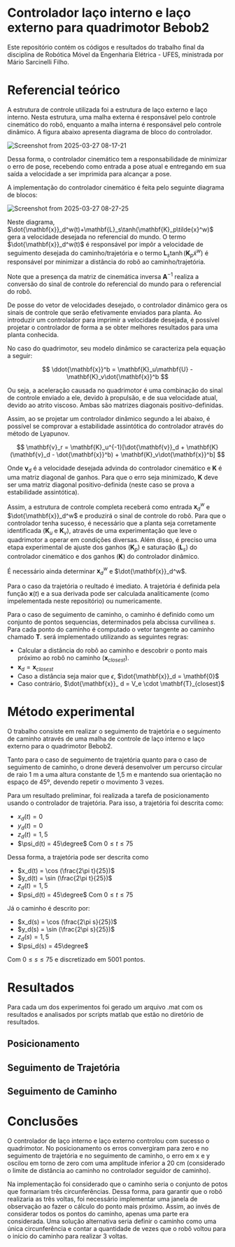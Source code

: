 # Controlador laço interno e laço externo para quadrimotor Bebob2

Este repositório contém os códigos e resultados do trabalho final da disciplina de Robótica Móvel da Engenharia Elétrica - UFES, ministrada por Mário Sarcinelli Filho.

# Referencial teórico

A estrutura de controle utilizada foi a estrutura de laço externo e laço interno. Nesta estrutura, uma malha externa é responsável pelo controle cinemático do robô, enquanto a malha interna é responsável pelo controle dinâmico.
A figura abaixo apresenta diagrama de bloco do controlador.

![Screenshot from 2025-03-27 08-17-21](https://github.com/user-attachments/assets/72777fc2-660d-4ac5-9626-486a0344d33f)

Dessa forma, o controlador cinemático tem a responsabilidade de minimizar o erro de pose, recebendo como entrada a pose atual e entregando em sua saída a velocidade a ser imprimida para alcançar a pose.

A implementação do controlador cinemático é feita pelo seguinte diagrama de blocos:

![Screenshot from 2025-03-27 08-27-25](https://github.com/user-attachments/assets/09a57461-4810-4623-8f4e-cc3a8c3d662f)

Neste diagrama, $\dot{\mathbf{x}}_d^w(t)+\mathbf{L}_s\tanh(\mathbf{K}_p\tilde{x}^w)$ gera a velocidade desejada no referencial do mundo. O termo $\dot{\mathbf{x}}_d^w(t)$ é responsável por impôr
a velocidade de seguimento desejada do caminho/trajetória e o termo $\mathbf{L}_s\tanh(\mathbf{K}_p\tilde{x}^w)$ é responsável por minimizar a distância do robô ao caminho/trajetória.

Note que a presença da matriz de cinemática inversa $\mathbf{A}^{-1}$ realiza a conversão do sinal de controle do referencial do mundo para o referencial do robô.

De posse do vetor de velocidades desejado, o controlador dinâmico gera os sinais de controle que serão efetivamente enviados para planta. Ao introduzir um controlador para imprimir a velocidade desejada, é possível
projetar o controlador de forma a se obter melhores resultados para uma planta conhecida.

No caso do quadrimotor, seu modelo dinâmico se caracteriza pela equação a seguir:

$$
\ddot{\mathbf{x}}^b = \mathbf{K}_u\mathbf{U} - \mathbf{K}_v\dot{\mathbf{x}}^b
$$

Ou seja, a aceleração causada no quadrimotor é uma combinação do sinal de controle enviado a ele, devido à propulsão, e de sua velocidade atual, devido ao atrito viscoso. Ambas são matrizes diagonais positivo-definidas.

Assim, ao se projetar um controlador dinâmico segundo a lei abaixo, é possível se comprovar a estabilidade assintótica do controlador através do método de Lyapunov.

$$
\mathbf{v}_r = \mathbf{K}_u^{-1}[\dot{\mathbf{v}}_d + \mathbf{K}(\mathbf{v}_d - \dot{\mathbf{x}}^b) + \mathbf{K}_v\dot{\mathbf{x}}^b]
$$

Onde $\mathbf{v}_d$ é a velocidade desejada advinda do controlador cinemático e $\mathbf{K}$ é uma matriz diagonal de ganhos. Para que o erro seja minimizado, $\mathbf{K}$ deve ser uma matriz diagonal positivo-definida (neste caso se prova
a estabilidade assintótica).

Assim, a estrutura de controle completa receberá como entrada $\mathbf{x}_d^w$ e $\dot{\mathbf{x}}_d^w$ e produzirá o sinal de controle do robô. Para que o controlador tenha sucesso, é necessário que a planta seja corretamente identificada
($\mathbf{K}_u$ e $\mathbf{K}_v$), através de uma experimentação que leve o quadrimotor a operar em condições diversas. Além disso, é preciso uma etapa experimental de ajuste dos ganhos ($\mathbf{K}_p$) e saturação ($\mathbf{L}_s$) do controlador cinemático e dos ganhos ($\mathbf{K}$) do controlador dinâmico.

É necessário ainda determinar $\mathbf{x}_d^w$ e $\dot{\mathbf{x}}_d^w$. 

Para o caso da trajetória o reultado é imediato. A trajetória é definida pela função $\mathbf{x}(t)$ e a sua derivada pode ser calculada analiticamente (como impelementada neste repositório) ou numericamente.

Para o caso de seguimento de caminho, o caminho é definido como um conjunto de pontos sequencias, determinados pela abcissa curvilínea $s$. Para cada ponto do caminho é computado o vetor tangente ao caminho chamado $\mathbf{T}$.
será implementado utilizando as seguintes regras:
- Calcular a distância do robô ao caminho e descobrir o ponto mais próximo ao robô no caminho ($\mathbf{x}_{closest}$).
- $\mathbf{x}_ d = \mathbf{x}_{closest}$
- Caso a distância seja maior que $\epsilon$, $\dot{\mathbf{x}}_d = \mathbf{0}$
- Caso contrário,  $\dot{\mathbf{x}}_ d = V_e \cdot \mathbf{T}_{closest}$

# Método experimental

O trabalho consiste em realizar o seguimento de trajetória e o seguimento de caminho através de uma malha de controle de laço interno e laço externo para o quadrimotor Bebob2.

Tanto para o caso de seguimento de trajetória quanto para o caso de seguimento de caminho, o drone deverá desenvolver um percurso circular de raio 1 m a uma altura constante de 1,5 m e mantendo sua orientação no espaço de 45º, devendo repetir o movimento 3 vezes.

Para um resultado preliminar, foi realizada a tarefa de posicionamento usando o controlador de trajetória. Para isso, a trajetória foi descrita como:
- $x_d(t) = 0$
- $y_d(t) = 0$
- $z_d(t) = 1,5$
- $\psi_d(t) = 45\degree$
Com $0 \le t \le 75$

Dessa forma, a trajetória pode ser descrita como
- $x_d(t) = \cos (\frac{2\pi t}{25})$
- $y_d(t) = \sin (\frac{2\pi t}{25})$
- $z_d(t) = 1,5$
- $\psi_d(t) = 45\degree$
Com $0 \le t \le 75$

Já o caminho é descrito por:
- $x_d(s) = \cos (\frac{2\pi s}{25})$
- $y_d(s) = \sin (\frac{2\pi s}{25})$
- $z_d(s) = 1,5$
- $\psi_d(s) = 45\degree$

Com $0 \le s \le 75$ e discretizado em 5001 pontos.

# Resultados

Para cada um dos experimentos foi gerado um arquivo .mat com os resultados e analisados por scripts matlab que estão no diretório de resultados.

## Posicionamento

## Seguimento de Trajetória

## Seguimento de Caminho

# Conclusões

O controlador de laço interno e laço externo controlou com sucesso o quadrimotor. No posicionamento os erros convergiram para zero e no seguimento de trajetória e no seguimento de caminho, o erro em x e y oscilou em torno de zero com uma amplitude inferior a 20 cm (considerado o limite de distância ao caminho no controlador seguidor de caminho).

Na implementação foi considerado que o caminho seria o conjunto de potos que formariam três circunferências. Dessa forma, para garantir que o robô realizaria as três voltas, foi necessário implementar uma janela de observação ao fazer o cálculo do ponto mais próximo. Assim, ao invés de considerar todos os pontos do caminho, apenas uma parte era considerada. Uma solução alternativa seria definir o caminho como uma única circunferência e contar a quantidade de vezes que o robô voltou para o início do caminho para realizar 3 voltas.
